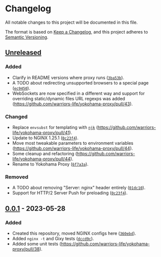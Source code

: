 # Changelog
All notable changes to this project will be documented in this file.

The format is based on [Keep a Changelog](https://keepachangelog.com/en/1.0.0/),
and this project adheres to [Semantic Versioning](https://semver.org/spec/v2.0.0.html).

## [Unreleased]

### Added
- Clarify in README versions where proxy runs ([`3ba53b`](https://github.com/warriors-life/yokohama-proxy/commit/3ba53b7edcfbe82ff7e5d8fca0acb2fec21f755e)).
- A TODO about redirecting unsupported browsers to a special page ([`ec9450`](https://github.com/warriors-life/yokohama-proxy/commit/ec9450d16986088c757e3f6a746102eaea79beba)).
- WebSockets are now specified in a different way and support for overriding static/dynamic files URL regexps was added (https://github.com/warriors-life/yokohama-proxy/pull/43).

### Changed
- Replace `envsubst` for templating with [`njk`](https://github.com/saghul/njk) (https://github.com/warriors-life/yokohama-proxy/pull/41).
- Update to NGINX 1.25.1 ([`0c23f4`](https://github.com/warriors-life/yokohama-proxy/commit/0c23f46e1dd589f41a1ae7efa7cb695021710389)).
- Move most tweakable parameters to environment variables (https://github.com/warriors-life/yokohama-proxy/pull/44).
- Some cleanup and refactoring (https://github.com/warriors-life/yokohama-proxy/pull/44).
- Rename to Yokohama Proxy ([`6f7a3a`](https://github.com/warriors-life/yokohama-proxy/commit/ef7a3ac596c6be51f4f8bd4999aa1733bd0617a8)).

### Removed
- A TODO about removing "Server: nginx" header entirely ([`01dc10`](https://github.com/warriors-life/yokohama-proxy/commit/01dc10f6fc2bfe89fc00eca5da017fce4cdfe1b6)).
- Support for HTTP/2 Server Push for preloading ([`0c23f4`](https://github.com/warriors-life/yokohama-proxy/commit/0c23f46e1dd589f41a1ae7efa7cb695021710389)).

## [0.0.1] - 2023-05-28

### Added
- Created this repository, moved NGINX configs here ([`360ebd`](https://github.com/warriors-life/yokohama-proxy/commit/360ebdd3eb60d956dcb8954ce73e64c4498e8fd8)).
- Added `nginx -t` and Gixy tests ([`dccd9c`](https://github.com/warriors-life/yokohama-proxy/commit/dccd9ca53d6ed98cb2c9ee99e3be2893e655d814)).
- Added some unit tests (https://github.com/warriors-life/yokohama-proxy/pull/38).

[Unreleased]: https://github.com/warriors-life/yokohama-proxy/compare/v0.0.1...HEAD
[0.0.1]: https://github.com/warriors-life/yokohama-proxy/releases/tag/v0.0.1
